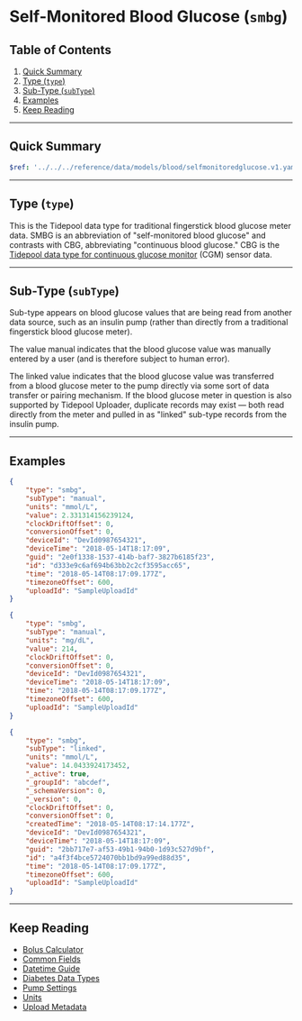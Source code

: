 <!-- omit in toc -->
# Self-Monitored Blood Glucose (`smbg`)

<!-- omit in toc -->
## Table of Contents

1. [Quick Summary](#quick-summary)
2. [Type (`type`)](#type-type)
3. [Sub-Type (`subType`)](#sub-type-subtype)
4. [Examples](#examples)
5. [Keep Reading](#keep-reading)

---

## Quick Summary

```yaml json_schema
$ref: '../../../reference/data/models/blood/selfmonitoredglucose.v1.yaml'
```

---

## Type (`type`)

This is the Tidepool data type for traditional fingerstick blood glucose meter data. SMBG is an abbreviation of "self-monitored blood glucose" and contrasts with CBG, abbreviating "continuous blood glucose." CBG is the [Tidepool data type for continuous glucose monitor](./cgm-settings.md) (CGM) sensor data.

---

## Sub-Type (`subType`)

Sub-type appears on blood glucose values that are being read from another data source, such as an insulin pump (rather than directly from a traditional fingerstick blood glucose meter).

The value manual indicates that the blood glucose value was manually entered by a user (and is therefore subject to human error).

The linked value indicates that the blood glucose value was transferred from a blood glucose meter to the pump directly via some sort of data transfer or pairing mechanism. If the blood glucose meter in question is also supported by Tidepool Uploader, duplicate records may exist — both read directly from the meter and pulled in as "linked" sub-type records from the insulin pump.

---

## Examples

```json {% title="Example (client)" %}
{
    "type": "smbg",
    "subType": "manual",
    "units": "mmol/L",
    "value": 2.331314156239124,
    "clockDriftOffset": 0,
    "conversionOffset": 0,
    "deviceId": "DevId0987654321",
    "deviceTime": "2018-05-14T18:17:09",
    "guid": "2e0f1338-1537-414b-baf7-3827b6185f23",
    "id": "d333e9c6af694b63bb2c2cf3595acc65",
    "time": "2018-05-14T08:17:09.177Z",
    "timezoneOffset": 600,
    "uploadId": "SampleUploadId"
}
```

```json {% title="Example (ingestion)" %}
{
    "type": "smbg",
    "subType": "manual",
    "units": "mg/dL",
    "value": 214,
    "clockDriftOffset": 0,
    "conversionOffset": 0,
    "deviceId": "DevId0987654321",
    "deviceTime": "2018-05-14T18:17:09",
    "time": "2018-05-14T08:17:09.177Z",
    "timezoneOffset": 600,
    "uploadId": "SampleUploadId"
}
```

```json {% title="Example (storage)" %}
{
    "type": "smbg",
    "subType": "linked",
    "units": "mmol/L",
    "value": 14.0433924173452,
    "_active": true,
    "_groupId": "abcdef",
    "_schemaVersion": 0,
    "_version": 0,
    "clockDriftOffset": 0,
    "conversionOffset": 0,
    "createdTime": "2018-05-14T08:17:14.177Z",
    "deviceId": "DevId0987654321",
    "deviceTime": "2018-05-14T18:17:09",
    "guid": "2bb717e7-af53-49b1-94b0-1d93c527d9bf",
    "id": "a4f3f4bce5724070bb1bd9a99ed88d35",
    "time": "2018-05-14T08:17:09.177Z",
    "timezoneOffset": 600,
    "uploadId": "SampleUploadId"
}
```

---

## Keep Reading

* [Bolus Calculator](./calculator.md)
* [Common Fields](../common-fields.md)
* [Datetime Guide](../../datetime.md)
* [Diabetes Data Types](../data-types.md)
* [Pump Settings](./pump-settings.md)
* [Units](../units.md)
* [Upload Metadata](./upload.md)
